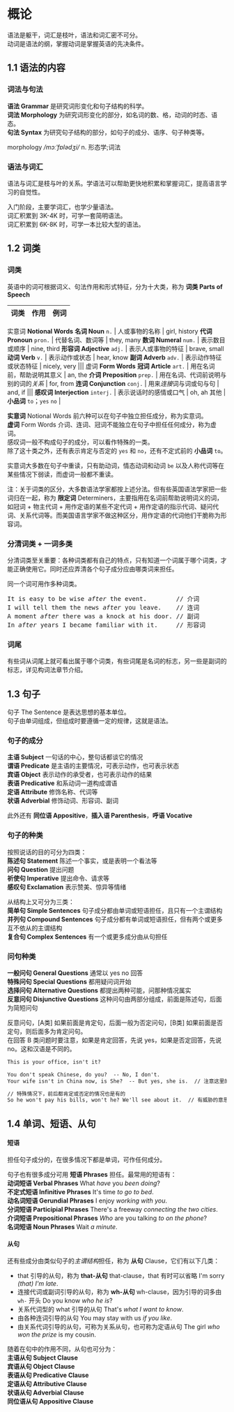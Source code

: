 # 概论

语法是躯干，词汇是枝叶，语法和词汇密不可分。  
动词是语法的纲，掌握动词是掌握英语的先决条件。

## 1.1 语法的内容

### 词法与句法

**语法 Grammar** 是研究词形变化和句子结构的科学。  
**词法 Morphology** 为研究词形变化的部分，如名词的数、格，动词的时态、语态。  
**句法 Syntax** 为研究句子结构的部分，如句子的成分、语序、句子种类等。

morphology  _/mɔːˈfɒlədʒi/_  n.  形态学;词法  

### 语法与词汇

语法与词汇是枝与叶的关系。学语法可以帮助更快地积累和掌握词汇，提高语言学习的自觉性。

入门阶段，主要学词汇，也学少量语法。  
词汇积累到 3K-4K 时，可学一套简明语法。  
词汇积累到 6K-8K 时，可学一本比较大型的语法。

## 1.2 词类

### 词类

英语中的词可根据词义、句法作用和形式特征，分为十大类，称为 **词类 Parts of Speech** 

词类                        | 作用                     | 例词
---------------------------|--------------------------|------------
实意词 **Notional Words**
**名词 Noun** `n.`          | 人或事物的名称            | girl, history
**代词 Pronoun** `pron.`    | 代替名词、数词等           | they, many
**数词 Numeral** `num.`     | 表示数目或顺序            | nine, third
**形容词 Adjective** `adj.` | 表示人或事物的特征         | brave, small
**动词 Verb** `v.`          | 表示动作或状态            | hear, know
**副词 Adverb** `adv.`      | 表示动作特征或状态特征     | nicely, very
|||
虚词 **Form Words**
**冠词 Article** `art.`       | 用在名词前，帮助说明其意义            | an, the
**介词 Preposition** `prep.`  | 用在名词、代词前说明与别的词的*关系*   | for, from
**连词 Conjunction** `conj.`  | 用来*连接*词与词或句与句             | and, if
|||
**感叹词 Interjection** `interj.` | 表示说话时的感情或口气             | oh, ah
其他                              | **小品词** `to`；`yes` `no`      |

**实意词** Notional Words 前六种可以在句子中独立担任成分，称为实意词。  
**虚词** Form Words 介词、连词、冠词不能独立在句子中担任任何成分，称为虚词。  
感叹词一般不构成句子的成分，可以看作特殊的一类。  
除了这十类之外，还有表示肯定与否定的 `yes` 和 `no`，还有不定式前的 **小品词** `to`。

实意词大多数在句子中重读，只有助动词，情态动词和动词 `be` 以及人称代词等在某些情况下弱读，而虚词一般都不重读。

注：关于词类的区分，大多数语法学家都按上述分法。但有些英国语法学家把一些词归在一起，称为 **限定词** Determiners，主要指用在名词前帮助说明词义的词，如冠词 + 物主代词 + 用作定语的某些不定代词 + 用作定语的指示代词、疑问代词、关系代词等。而美国语言学家不做这种区分，用作定语的代词他们干脆称为形容词。

### 分清词类 + 一词多类

分清词类至关重要：各种词类都有自己的特点，只有知道一个词属于哪个词类，才能正确使用它。同时还应弄清各个句子成分应由哪类词来担任。

同一个词可用作多种词类。

<pre class="exa">
It is easy to be wise <em>after</em> the event.        // 介词
I will tell them the news <em>after</em> you leave.    // 连词
A moment <em>after</em> there was a knock at his door. // 副词
In <em>after</em> years I became familiar with it.     // 形容词
</pre>

### 词尾

有些词从词尾上就可看出属于哪个词类，有些词尾是名词的标志，另一些是副词的标志，详见构词法章节介绍。

## 1.3 句子

句子 The Sentence 是表达思想的基本单位。  
句子由单词组成，但组成时要遵循一定的规律，这就是语法。

### 句子的成分

**主语 Subject**  一句话的中心，整句话都谈它的情况  
**谓语 Predicate**  是主语的主要情况，可表示动作，也可表示状态  
**宾语 Object**  表示动作的承受者，也可表示动作的结果  
**表语 Predicative**  和系动词一道构成谓语  
**定语 Attribute**  修饰名称、代词等  
**状语 Adverbial**  修饰动词、形容词、副词

此外还有 **同位语 Appositive**，**插入语 Parenthesis**，**呼语 Vocative**

### 句子的种类

按照说话的目的可分为四类：  
**陈述句 Statement**  陈述一个事实，或是表明一个看法等  
**问句 Question**  提出问题  
**祈使句 Imperative**  提出命令、请求等  
**感叹句 Exclamation**  表示赞美、惊异等情绪

从结构上又可分为三类：  
**简单句 Simple Sentences**  句子成分都由单词或短语担任，且只有一个主谓结构  
**并列句 Compound Sentences**  句子成分都有单词或短语担任，但有两个或更多互不依从的主谓结构  
**复合句 Complex Sentences**  有一个或更多成分由从句担任

### 问句种类

**一般问句 General Questions**  通常以 yes no 回答  
**特殊问句 Special Questions**  都用疑问词开始  
**选择问句 Alternative Questions**  都提出两种可能，问那种情况属实  
**反意问句 Disjunctive Questions**  这种问句由两部分组成，前面是陈述句，后面为简短问句

反意问句，[A类] 如果前面是肯定句，后面一般为否定问句，[B类] 如果前面是否定句，则后面多为肯定问句。  
在回答 B 类问题时要注意，如果是肯定回答，先说 yes，如果是否定回答，先说 no。这和汉语是不同的。

```txt
This is your office, isn't it?

You don't speak Chinese, do you?  -- No, I don't.
Your wife isn't in China now, is She?  -- But yes, she is.  // 注意这里的 yes

// 特殊情况下，前后都肯定或否定的情况也是有的
So he won't pay his bills, won't he? We'll see about it.  // 有威胁的意思
```

## 1.4 单词、短语、从句


#### 短语

担任句子成分的，在很多情况下都是单词，可作任何成分。

句子也有很多成分可用 **短语 Phrases** 担任。最常用的短语有：  
**动词短语 Verbal Phrases**  <span class="exa">What _have_ you _been doing_?</span>  
**不定式短语 Infinitive Phrases**  <span class="exa">It's time _to go to bed_.</span>  
**动名词短语 Gerundial Phrases**  <span class="exa">I enjoy _working with you_.</span>  
**分词短语 Participial Phrases**  <span class="exa">There's a freeway _connecting the two cities_.</span>  
**介词短语 Prepositional Phrases**  <span class="exa">_Who_ are you talking _to on the phone_?</span>  
**名词短语 Noun Phrases**  <span class="exa">Wait _a minute_.</span>

#### 从句

还有些成分由类似句子的*主谓结构*担任，称为 **从句** Clause，它们有以下几类：  
  * that 引导的从句，称为 **that-从句** that-clause，that 有时可以省略
  <span class="exa">I'm sorry _(that) I'm late_.</span>
  * 连接代词或副词引导的从句，称为 **wh-从句** wh-clause，因为引导的词多由 `wh-` 开头
  <span class="exa">Do you know _who he is_?</span>
  * 关系代词型的 what 引导的从句
  <span class="exa">That's _what I want to know_.</span>
  * 由各种连词引导的从句
  <span class="exa">You may stay with us _if you like_.</span>
  * 由关系代词引导的从句，可称为关系从句，也可称为定语从句
  <span class="exa">The girl _who won the prize_ is my cousin.</span>

随着在句中的作用不同，从句也可分为：  
**主语从句 Subject Clause**  
**宾语从句 Object Clause**  
**表语从句 Predicative Clause**  
**定语从句 Attributive Clause**  
**状语从句 Adverbial Clause**  
**同位语从句 Appositive Clause**  



